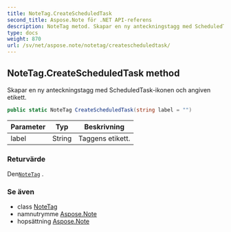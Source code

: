 ```yaml
---
title: NoteTag.CreateScheduledTask
second_title: Aspose.Note för .NET API-referens
description: NoteTag metod. Skapar en ny anteckningstagg med ScheduledTaskikonen och angiven etikett.
type: docs
weight: 870
url: /sv/net/aspose.note/notetag/createscheduledtask/
---
```

## NoteTag.CreateScheduledTask method

Skapar en ny anteckningstagg med ScheduledTask-ikonen och angiven etikett.

```csharp
public static NoteTag CreateScheduledTask(string label = "")
```

| Parameter | Typ | Beskrivning |
| --- | --- | --- |
| label | String | Taggens etikett. |

### Returvärde

Den[`NoteTag`](../) .

### Se även

* class [NoteTag](../)
* namnutrymme [Aspose.Note](../../notetag/)
* hopsättning [Aspose.Note](../../../)


